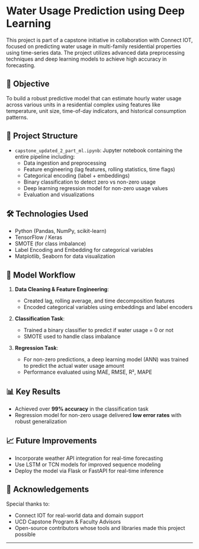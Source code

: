 # Water Usage Prediction using Deep Learning

This project is part of a capstone initiative in collaboration with Connect IOT, focused on predicting water usage in multi-family residential properties using time-series data. The project utilizes advanced data preprocessing techniques and deep learning models to achieve high accuracy in forecasting.

## 🚀 Objective

To build a robust predictive model that can estimate hourly water usage across various units in a residential complex using features like temperature, unit size, time-of-day indicators, and historical consumption patterns.

## 📂 Project Structure

- `capstone_updated_2_part_ml.ipynb`: Jupyter notebook containing the entire pipeline including:
  - Data ingestion and preprocessing
  - Feature engineering (lag features, rolling statistics, time flags)
  - Categorical encoding (label + embeddings)
  - Binary classification to detect zero vs non-zero usage
  - Deep learning regression model for non-zero usage values
  - Evaluation and visualizations

## 🛠️ Technologies Used

- Python (Pandas, NumPy, scikit-learn)
- TensorFlow / Keras
- SMOTE (for class imbalance)
- Label Encoding and Embedding for categorical variables
- Matplotlib, Seaborn for data visualization

## 🧠 Model Workflow

1. **Data Cleaning & Feature Engineering**:
   - Created lag, rolling average, and time decomposition features
   - Encoded categorical variables using embeddings and label encoders

2. **Classification Task**:
   - Trained a binary classifier to predict if water usage = 0 or not
   - SMOTE used to handle class imbalance

3. **Regression Task**:
   - For non-zero predictions, a deep learning model (ANN) was trained to predict the actual water usage amount
   - Performance evaluated using MAE, RMSE, R², MAPE

## 📊 Key Results

- Achieved over **99% accuracy** in the classification task
- Regression model for non-zero usage delivered **low error rates** with robust generalization

## 📈 Future Improvements

- Incorporate weather API integration for real-time forecasting
- Use LSTM or TCN models for improved sequence modeling
- Deploy the model via Flask or FastAPI for real-time inference

## 🤝 Acknowledgements

Special thanks to:
- Connect IOT for real-world data and domain support
- UCD Capstone Program & Faculty Advisors
- Open-source contributors whose tools and libraries made this project possible

---

